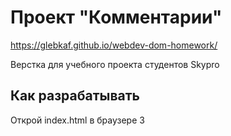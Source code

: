# Проект "Комментарии"

https://glebkaf.github.io/webdev-dom-homework/

Верстка для учебного проекта студентов Skypro

## Как разрабатывать

Открой index.html в браузере
3
